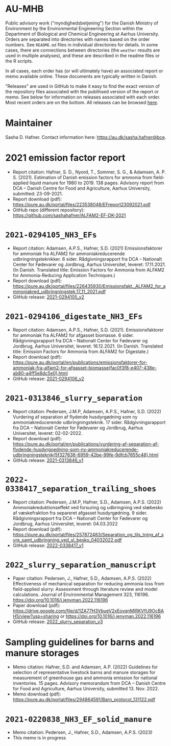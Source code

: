 # AU-MHB
Public advisory work ("myndighedsbetjening") for the Danish Ministry of Environment by the Environmental Engineering Section within the Department of Biological and Chemical Engineering at Aarhus University.
Orders are separated into directories with names based on the order numbers.
See `README.md` files in individual directories for details.
In some cases, there are connections between directories (the `weather` results are used in multiple analyses), and these are described in the readme files or the R scripts.

In all cases, each order has (or will ultimately have) an associated report or memo available online.
These documents are typically written in Danish.

"Releases" are used in GitHub to make it easy to find the exact version of the repository files associated with the publihsed version of the report or memo.
See below for information on releases associated with each order.
Most recent orders are on the bottom.
All releases can be browsed [here](https://github.com/sashahafner/AU-myndighedsbetjening/releases).

# Maintainer
Sasha D. Hafner.
Contact information here: <https://au.dk/sasha.hafner@bce>.

# 2021 emission factor report
* Report citation: Hafner, S. D., Nyord, T., Sommer, S. G., & Adamsen, A. P. S. (2021). Estimation of Danish emission factors for ammonia from field-applied liquid manure for 1980 to 2019. 138 pages. Advisory report from DCA – Danish Centre for Food and Agriculture, Aarhus University, submitted: 23-09-2021.
* Report download (pdf): <https://pure.au.dk/portal/files/223538048/EFreport23092021.pdf>
* GitHub repo (different repository): <https://github.com/sashahafner/ALFAM2-EF-DK-2021> 

# `2021-0294105_NH3_EFs`
* Report citation: Adamsen, A.P.S., Hafner, S.D. (2021) Emissionsfaktorer for ammoniak fra ALFAM2 for ammoniakreducerende udbringningsteknikker. 6 sider. Rådgivningsrapport fra DCA – Nationalt Center for Fødevarer og Jordbrug, Aarhus Universitet, leveret: 17.11.2021. (In Danish. Translated title: Emission Factors for Ammonia from ALFAM2 for Ammonia-Reducing Application Techniques.)
* Report download (pdf): <https://pure.au.dk/portal/files/226435930/Emissionsfakt._ALFAM2_for_ammoniakred_udbringningstek.17_11_2021.pdf>
* GitHub release: [2021-0294105_v2](https://github.com/sashahafner/AU-myndighedsbetjening/releases/tag/2021-0294105_v2)

# `2021-0294106_digestate_NH3_EFs`
* Report citation: Adamsen, A.P.S., Hafner, S.D. (2021). Emissionsfaktorer for ammoniak fra ALFAM2 for afgasset biomasse. 6 sider. Rådgivningsrapport fra DCA – Nationalt Center for Fødevarer og Jordbrug, Aarhus Universitet, leveret: 16.12.2021. (In Danish. Translated title: Emission Factors for Ammonia from ALFAM2 for Digestate.)
* Report download (pdf): <https://pure.au.dk/portal/en/publications/emissionsfaktorer-for-ammoniak-fra-alfam2-for-afgasset-biomasse(fac0f3f8-e407-438e-ab80-a4ff5e8dc5e0).html>
* GitHub release: [2021-0294106_v2](https://github.com/sashahafner/AU-myndighedsbetjening/releases/tag/2021-0294106_v2) 

# `2021-0313846_slurry_separation`
* Report citation: Pedersen, J.M.P, Adamsen, A.P.S., Hafner, S.D. (2022) Vurdering af separation af flydende husdyrgødning som ny ammoniakreducerende udbringningsteknik. 17 sider. Rådgivningsrapport fra DCA – Nationalt Center for Fødevarer og Jordbrug, Aarhus Universitet, leveret: 02-02-2022.
* Report download (pdf): <https://pure.au.dk/portal/en/publications/vurdering-af-separation-af-flydende-husdyrgoedning-som-ny-ammoniakreducerende-udbringningsteknik(5f327636-6959-42be-99fe-9dfcb7655c48).html>
* GitHub release: [2021-0313846_v1](https://github.com/sashahafner/AU-myndighedsbetjening/releases/tag/2021-0313846_v1)

# `2022-0338417_separation_trailing_shoes`
* Report citation: Pedersen, J.M.P, Hafner, S.D., Adamsen, A.P.S. (2022) Ammoniakreduktionseffekt ved forsuring og udbringning ved slæbesko af væskefraktion fra separeret afgasset husdyrgødning. 9 sider. Rådgivningsrapport fra DCA – Nationalt Center for Fødevarer og Jordbrug, Aarhus Universitet, leveret: 04.03.2022
* Report download (pdf): <https://pure.au.dk/portal/files/257872483/Separation_og_tils_tning_af_syre_samt_udbringning_ved_sl_besko_04032022.pdf>
* GitHub release: [2022-0338417_v1](https://github.com/sashahafner/AU-myndighedsbetjening/releases/tag/2022-0338417_v1)

# `2022_slurry_separation_manuscript`
* Paper citation: Pedersen, J., Hafner, S.D., Adamsen, A.P.S. (2022) Effectiveness of mechanical separation for reducing ammonia loss from field-applied slurry: Assessment through literature review and model calculations. Journal of Environmental Management 323, 116196. <https://doi.org/10.1016/j.jenvman.2022.116196>
* Paper download (pdf): <https://drive.google.com/file/d/1ZA77H3VbueV2xEovqnMlRKVfU9OcBAH5/view?usp=sharing> or <https://doi.org/10.1016/j.jenvman.2022.116196>
* GitHub release: [2022_slurry_separation_v3](https://github.com/AU-BCE-EE/AU-MHB/releases/tag/2022_slurry_separation_v3)

# Sampling guidelines for barns and manure storages
* Memo citation: Hafner, S.D. and Adamsen, A.P. (2022) Guidelines for selection of representative livestock barns and manure storages for measurement of greenhouse gas and ammonia emission for national inventories. 15 pages. Advisory memorandum from DCA – Danish Centre for Food and Agriculture, Aarhus University, submitted 13. Nov. 2022.
* Memo download (pdf): <https://pure.au.dk/portal/files/294864591/Barn_protocol_131122.pdf>

# `2021-0220838_NH3_EF_solid_manure`
* Memo citation: Pedersen, J., Hafner, S.D., Adamsen, A.P.S. (2023)
* This memo is in progress
